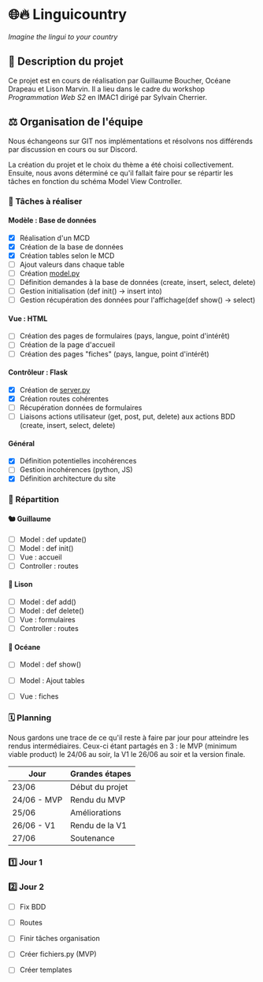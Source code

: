 # 🌐🔥 Linguicountry
*Imagine the lingui to your country*

## 📜 Description du projet
Ce projet<!-- a été réalisé --> est en cours de réalisation par Guillaume Boucher, Océane Drapeau et Lison Marvin. Il a <!-- eu -->lieu dans le cadre du workshop *Programmation Web S2* en IMAC1 dirigé par Sylvain Cherrier.

## ⚖️ Organisation de l'équipe

Nous échangeons sur GIT nos implémentations et résolvons nos différends par discussion en cours ou sur Discord.

La création du projet et le choix du thème a été choisi collectivement. Ensuite, nous avons déterminé ce qu'il fallait faire pour se répartir les tâches en fonction du schéma Model View Controller.

### 🐜 Tâches à réaliser

#### Modèle : Base de données
- [x] Réalisation d'un MCD
- [x] Création de la base de données
- [x] Création tables selon le MCD
- [ ] Ajout valeurs dans chaque table
- [ ] Création [model.py](./model.py)
- [ ] Définition demandes à la base de données (create, insert, select, delete)
- [ ] Gestion initialisation (def init() → insert into)
- [ ] Gestion récupération des données pour l'affichage(def show() → select)
  
#### Vue : HTML
- [ ] Création des pages de formulaires (pays, langue, point d'intérêt)
- [ ] Création de la page d'accueil
- [ ] Création des pages "fiches" (pays, langue, point d'intérêt)
  
#### Contrôleur : Flask
- [x] Création de [server.py](./server.py)
- [x] Création routes cohérentes
- [ ] Récupération données de formulaires
- [ ] Liaisons actions utilisateur (get, post, put, delete) aux actions BDD (create, insert, select, delete)

#### Général
- [x] Définition potentielles incohérences
- [ ] Gestion incohérences (python, JS)
- [x] Définition architecture du site

### 🐾 Répartition

#### 🐿️ Guillaume
- [ ] Model : def update()
- [ ] Model : def init()
- [ ] Vue : accueil
- [ ] Controller : routes
  
#### 🐁 Lison
- [ ] Model : def add()
- [ ] Model : def delete()
- [ ] Vue : formulaires
- [ ] Controller : routes

#### 🦐 Océane
- [ ] Model : def show()
- [ ] Model : Ajout tables
- [ ] Vue : fiches


### 🗓️ Planning

Nous gardons une trace de ce qu'il reste à faire par jour pour atteindre les rendus intermédiaires. Ceux-ci étant partagés en 3 : le MVP (minimum viable product) le 24/06 au soir, la V1 le 26/06 au soir et la version finale.

| Jour        | Grandes étapes  |
| ----------- | --------------- |
| 23/06       | Début du projet |
| 24/06 - MVP | Rendu du MVP    |
| 25/06       | Améliorations   |
| 26/06 - V1  | Rendu de la V1  |
| 27/06       | Soutenance      |

### 1️⃣ Jour 1
<!-- 3️⃣4️⃣5️⃣6️⃣7️⃣8️⃣9️⃣🔟 -->

### 2️⃣ Jour 2
- [ ] Fix BDD
- [ ] Routes
- [ ] Finir tâches organisation
- [ ] Créer fichiers.py (MVP)
- [ ] Créer templates




